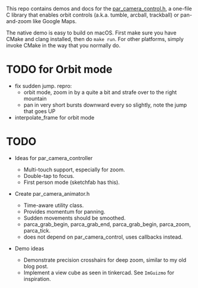This repo contains demos and docs for the [par_camera_control.h](https://github.com/prideout/par),
a one-file C library that enables orbit controls (a.k.a. tumble, arcball, trackball) or pan-and-zoom
like Google Maps.

The native demo is easy to build on macOS. First make sure you have CMake and clang installed, then
do `make run`. For other platforms, simply invoke CMake in the way that you normally do.

# TODO for Orbit mode

- fix sudden jump. repro:
    - orbit mode, zoom in by a quite a bit and strafe over to the right mountain
    - pan in very short bursts downward every so slightly, note the jump that goes UP
- interpolate_frame for orbit mode

# TODO

- Ideas for par_camera_controller
    - Multi-touch support, especially for zoom.
    - Double-tap to focus.
    - First person mode (sketchfab has this).

- Create par_camera_animator.h
    - Time-aware utility class.
    - Provides momentum for panning.
    - Sudden movements should be smoothed.
    - parca_grab_begin, parca_grab_end, parca_grab_begin, parca_zoom, parca_tick.
    - does not depend on par_camera_control, uses callbacks instead.

- Demo ideas
    - Demonstrate precision crosshairs for deep zoom, similar to my old blog post.
    - Implement a view cube as seen in tinkercad. See `ImGuizmo` for inspiration.
